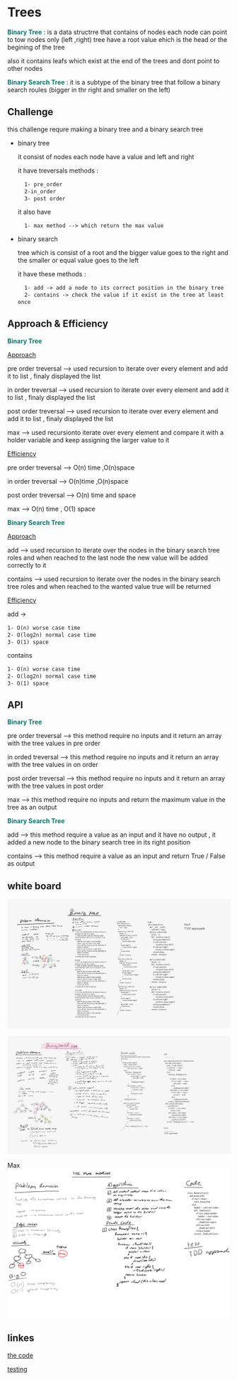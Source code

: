 # Trees
<!-- Short summary or background information -->
<span style="color:#0a786d">**Binary Tree**</span>
:
 is a data structrre that contains of nodes each node can point to tow nodes only (left ,right) 
tree have a root value ehich is the head or the begining of the tree 

also it contains leafs which exist at the end of the trees and dont point to other nodes 

<span style="color:#0a786d">**Binary Search Tree**</span>
: it is a subtype of the binary tree that follow a binary search roules (bigger in thr right and smaller on the left)


## Challenge
<!-- Description of the challenge -->
this challenge requre making a binary tree and a binary search tree 

- binary tree 

    it consist of nodes each node have a value and left and right 

    it have treversals methods :

        1- pre_order
        2-in_order
        3- post order
    
    it also have 

        1- max method --> which return the max value 
     
- binary search

    tree which is consist of a root and the bigger value goes to the right and the smaller or equal value goes to the left 
        
    it have these methods :

        1- add -> add a node to its correct position in the binary tree 
        2- contains -> check the value if it exist in the tree at least once 


## Approach & Efficiency
<!-- What approach did you take? Why? What is the Big O space/time for this approach? -->
<span style="color:#0a786d">**Binary Tree**</span>

<span style = "text-decoration:underline">Approach</span>


pre order treversal --> used recursion to iterate over every element and add it to list , finaly displayed the list 

in order treversal --> used recursion to iterate over every element and add it to list , finaly displayed the list 

post order treversal --> used recursion to iterate over every element and add it to list , finaly displayed the list 

max --> used recursionto iterate over every element and compare it with a holder variable and keep assigning the larger value to it 

<span style = "text-decoration:underline">Efficiency</span>

pre order treversal --> O(n) time ,O(n)space 

in order treversal --> O(n)time ,O(n)space

post order treversal --> O(n) time and space 

max --> O(n) time , O(1) space

<span style="color:#0a786d; ">**Binary Search Tree** </span>

<span style = "text-decoration:underline">Approach</span>

add --> used recursion to iterate over the nodes in the binary search tree roles and when reached to the last node the new value will be added correctly to it 

contains --> used recursion to iterate over the nodes in the binary search tree roles and when reached to the wanted value true will be returned  

<span style = "text-decoration:underline">Efficiency</span>

add ->

```
1- O(n) worse case time
2- O(log2n) normal case time 
3- O(1) space 
``` 

contains 

```
1- O(n) worse case time
2- O(log2n) normal case time 
3- O(1) space 
``` 

## API
<!-- Description of each method publicly available in each of your trees -->

<span style="color:#0a786d">**Binary Tree**</span>

pre order treversal --> this method require no inputs and it return an array with the tree values in pre order  

in orded treversal --> this method require no inputs and it return an array with the tree values in on order 

post order treversal --> this method require no inputs and it return an array with the tree values in post order

max --> this method require no inputs and return the maximum value in the tree as an output 

<span style="color:#0a786d; ">**Binary Search Tree** </span>

add --> this method require a value as an input and it have no output , it added a new node to the binary search tree in its right position 

contains -->  this method require a value as an input and return True / False as output 

## white board 

![](assets/binary.png)

![](assets/binary_search.png)

Max 
![](assets/tree-max.png)

## linkes 

[the code](tree.py)

[testing](../tests/test_tree.py)